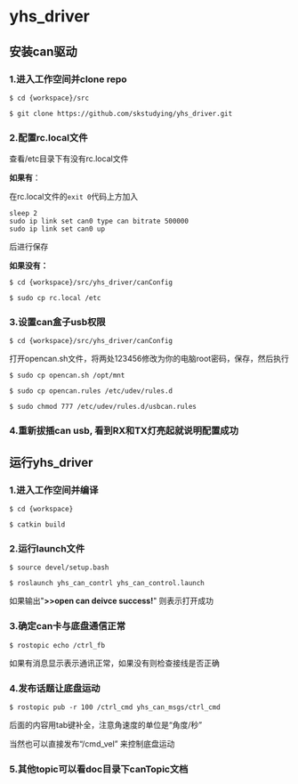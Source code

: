 # yhs_driver


## 安装can驱动

### 1.进入工作空间并clone repo

`$ cd {workspace}/src`

`$ git clone https://github.com/skstudying/yhs_driver.git `



### 2.配置rc.local文件

查看/etc目录下有没有rc.local文件



**如果有**：

在rc.local文件的`exit 0`代码上方加入



    sleep 2
    sudo ip link set can0 type can bitrate 500000
    sudo ip link set can0 up



后进行保存



**如果没有：**

`$ cd {workspace}/src/yhs_driver/canConfig`

`$ sudo cp rc.local /etc`



### 3.设置can盒子usb权限



`$ cd {workspace}/src/yhs_driver/canConfig`



打开opencan.sh文件，将两处123456修改为你的电脑root密码，保存，然后执行

`$ sudo cp opencan.sh /opt/mnt`

`$ sudo cp opencan.rules /etc/udev/rules.d`

`$ sudo chmod 777 /etc/udev/rules.d/usbcan.rules`



### 4.重新拔插can usb, 看到RX和TX灯亮起就说明配置成功





## 运行yhs_driver

### 1.进入工作空间并编译

`$ cd {workspace}`

`$ catkin build `



### 2.运行launch文件

`$ source devel/setup.bash`

`$ roslaunch yhs_can_contrl yhs_can_control.launch`

如果输出"**>>open can deivce success!**" 则表示打开成功



### 3.确定can卡与底盘通信正常

`$ rostopic echo /ctrl_fb`

如果有消息显示表示通讯正常，如果没有则检查接线是否正确



### 4.发布话题让底盘运动

`$ rostopic pub -r 100 /ctrl_cmd yhs_can_msgs/ctrl_cmd`

后面的内容用tab键补全，注意角速度的单位是“角度/秒”



当然也可以直接发布“/cmd_vel” 来控制底盘运动



### 5.其他topic可以看doc目录下canTopic文档
